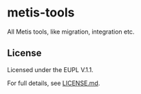 # metis-tools

All Metis tools, like migration, integration etc.

## License

Licensed under the EUPL V.1.1.

For full details, see [LICENSE.md](LICENSE.md).
